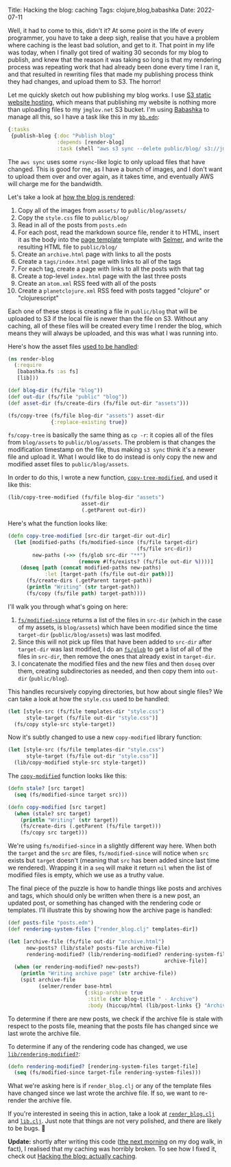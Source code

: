 Title: Hacking the blog: caching
Tags: clojure,blog,babashka
Date: 2022-07-11

Well, it had to come to this, didn't it? At some point in the life of every
programmer, you have to take a deep sigh, realise that you have a problem where
caching is the least bad solution, and get to it. That point in my life was
today, when I finally got tired of waiting 30 seconds for my blog to publish,
and knew that the reason it was taking so long is that my rendering process was
repeating work that had already been done every time I ran it, and that resulted
in rewriting files that made my publishing process think they had changes, and
upload them to S3. The horror!

Let me quickly sketch out how publishing my blog works. I use [S3 static website
hosting](https://docs.aws.amazon.com/AmazonS3/latest/userguide/WebsiteHosting.html),
which means that publishing my website is nothing more than uploading files to
my `jmglov.net` S3 bucket. I'm using
[Babashka](https://github.com/babashka/babashka) to manage all this, so I have a
task like this in my
[`bb.edn`](https://github.com/jmglov/jmglov.net/blob/main/bb.edn):

``` clojure
{:tasks
 {publish-blog {:doc "Publish blog"
                :depends [render-blog]
                :task (shell "aws s3 sync --delete public/blog/ s3://jmglov.net/blog/")}}}
```

The `aws sync` uses some `rsync`-like logic to only upload files that have
changed. This is good for me, as I have a bunch of images, and I don't want to
upload them over and over again, as it takes time, and eventually AWS will
charge me for the bandwidth.

Let's take a look at [how the blog is
rendered](https://github.com/jmglov/jmglov.net/blob/main/render_blog.clj):
1. Copy all of the images from `assets/` to `public/blog/assets/`
2. Copy the `style.css` file to `public/blog/`
3. Read in all of the posts from `posts.edn`
4. For each post, read the markdown source file, render it to HTML, insert it as
   the body into the [page
   template](https://github.com/jmglov/jmglov.net/blob/main/blog/templates/base.html)
   template with [Selmer](https://github.com/yogthos/Selmer), and write the
   resulting HTML file to `public/blog/`
5. Create an `archive.html` page with links to all the posts
6. Create a `tags/index.html` page with links to all of the tags
7. For each tag, create a page with links to all the posts with that tag
8. Create a top-level `index.html` page with the last three posts
9. Create an `atom.xml` RSS feed with all of the posts
10. Create a `planetclojure.xml` RSS feed with posts tagged "clojure" or
    "clojurescript"

Each one of these steps is creating a file in `public/blog` that will be
uploaded to S3 if the local file is newer than the file on S3. Without any
caching, all of these files will be created every time I render the blog, which
means they will always be uploaded, and this was what I was running into.

Here's how the asset files [used to be
handled](https://github.com/jmglov/jmglov.net/blob/a9f05b17f2459257e48c6807622df5fbc8951d5f/render_blog.clj#L32):

``` clojure
(ns render-blog
  (:require
   [babashka.fs :as fs]
   [lib]))

(def blog-dir (fs/file "blog"))
(def out-dir (fs/file "public" "blog"))
(def asset-dir (fs/create-dirs (fs/file out-dir "assets")))

(fs/copy-tree (fs/file blog-dir "assets") asset-dir
              {:replace-existing true})
```

`fs/copy-tree` is basically the same thing as `cp -r`: it copies all of the
files from `blog/assets` to `public/blog/assets`. The problem is that changes
the modification timestamp on the file, thus making `s3 sync` think it's a newer
file and upload it. What I would like to do instead is only copy the new and
modified asset files to `public/blog/assets`.

In order to do this, I wrote a new
function,
[`copy-tree-modified`](https://github.com/jmglov/jmglov.net/blob/fb1d1d28c9ef1289309cb539bd85e1ddb9400916/lib.clj#L23),
and used it like this:

``` clojure
(lib/copy-tree-modified (fs/file blog-dir "assets")
                        asset-dir
                        (.getParent out-dir))
```

Here's what the function looks like:

``` clojure
(defn copy-tree-modified [src-dir target-dir out-dir]
  (let [modified-paths (fs/modified-since (fs/file target-dir)
                                          (fs/file src-dir))
        new-paths (->> (fs/glob src-dir "**")
                       (remove #(fs/exists? (fs/file out-dir %))))]
    (doseq [path (concat modified-paths new-paths)
            :let [target-path (fs/file out-dir path)]]
      (fs/create-dirs (.getParent target-path))
      (println "Writing" (str target-path))
      (fs/copy (fs/file path) target-path))))
```

I'll walk you through what's going on here:
1. [`fs/modified-since`](https://babashka.org/fs/codox/babashka.fs.html#var-modified-since)
   returns a list of the files in `src-dir` (which in the case of my assets, is
   `blog/assets`) which have been modified since the time `target-dir`
   (`public/blog/assets`) was last modifed.
2. Since this will not pick up files that have been added to `src-dir` after
   `target-dir` was last modified, I do an
   [`fs/glob`](https://babashka.org/fs/codox/babashka.fs.html#var-glob) to get a
   list of all of the files in `src-dir`, then remove the ones that already
   exist in `target-dir`.
3. I concatenate the modified files and the new files and then `doseq` over
   them, creating subdirectories as needed, and then copy them into `out-dir`
   (`public/blog`).

This handles recursively copying directories, but how about single files? We can
take a look at how the `style.css` used to be handled:

``` clojure
(let [style-src (fs/file templates-dir "style.css")
      style-target (fs/file out-dir "style.css")]
  (fs/copy style-src style-target))
```

Now it's subtly changed to use a new `copy-modified` library function:

``` clojure
(let [style-src (fs/file templates-dir "style.css")
      style-target (fs/file out-dir "style.css")]
  (lib/copy-modified style-src style-target))
```

The
[`copy-modified`](https://github.com/jmglov/jmglov.net/blob/fb1d1d28c9ef1289309cb539bd85e1ddb9400916/lib.clj#L14)
function looks like this:

``` clojure
(defn stale? [src target]
  (seq (fs/modified-since target src)))

(defn copy-modified [src target]
  (when (stale? src target)
    (println "Writing" (str target))
    (fs/create-dirs (.getParent (fs/file target)))
    (fs/copy src target)))
```

We're using `fs/modified-since` in a slightly different way here. When both the
`target` and the `src` are files, `fs/modified-since` will notice when `src`
exists but `target` doesn't (meaning that `src` has been added since last time
we rendered). Wrapping it in a `seq` will make it return `nil` when the list of
modified files is empty, which we use as a truthy value.

The final piece of the puzzle is how to handle things like posts and archives
and tags, which should only be written when there is a new post, an updated
post, or something has changed with the rendering code or templates. I'll
illustrate this by showing how the archive page is handled:

``` clojure
(def posts-file "posts.edn")
(def rendering-system-files ["render_blog.clj" templates-dir])

(let [archive-file (fs/file out-dir "archive.html")
      new-posts? (lib/stale? posts-file archive-file)
      rendering-modified? (lib/rendering-modified? rendering-system-files
                                                   archive-file)]
  (when (or rendering-modified? new-posts?)
    (println "Writing archive page" (str archive-file))
    (spit archive-file
          (selmer/render base-html
                         {:skip-archive true
                          :title (str blog-title " - Archive")
                          :body (hiccup/html (lib/post-links {} "Archive" posts))}))))
```

To determine if there are new posts, we check if the archive file is stale with
respect to the posts file, meaning that the posts file has changed since we last
wrote the archive file.

To determine if any of the rendering code has changed, we use
[`lib/rendering-modified?`](https://github.com/jmglov/jmglov.net/blob/fb1d1d28c9ef1289309cb539bd85e1ddb9400916/lib.clj#L11):

``` clojure
(defn rendering-modified? [rendering-system-files target-file]
  (seq (fs/modified-since target-file rendering-system-files)))
```

What we're asking here is if `render_blog.clj` or any of the template files have
changed since we last wrote the archive file. If so, we want to re-render the
archive file.

If you're interested in seeing this in action, take a look at
[`render_blog.clj`](https://github.com/jmglov/jmglov.net/blob/main/render_blog.clj)
and [`lib.clj`](https://github.com/jmglov/jmglov.net/blob/main/lib.clj). Just
note that things are not very polished, and there are likely to be bugs. 😬

**Update:** shortly after writing this code ([the next
morning](2022-07-12-stuff-i-learned.md) on my dog walk, in fact), I realised
that my caching was horribly broken. To see how I fixed it, check out [Hacking
the blog: actually caching](2022-07-15-hacking-blog-actually-caching.html).
